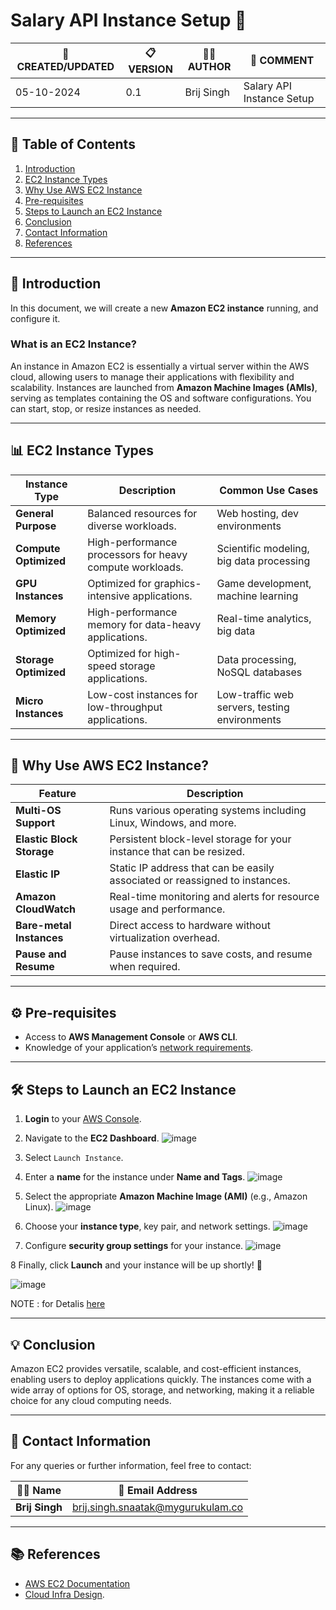 # Salary API Instance Setup 🚀


| 📅 CREATED/UPDATED | 📋 VERSION | 👨‍💻 AUTHOR | 📝 COMMENT |
|--------------------|------------|--------------|--------------------------------|
| 05-10-2024         | 0.1        | Brij Singh   | Salary API Instance Setup              |


---

## 📑 Table of Contents
1. [Introduction](#introduction)
2. [EC2 Instance Types](#ec2-instance-types)
3. [Why Use AWS EC2 Instance](#why-use-aws-ec2-instance)
4. [Pre-requisites](#pre-requisites)
5. [Steps to Launch an EC2 Instance](#steps-to-launch-an-ec2-instance)
6. [Conclusion](#conclusion)
7. [Contact Information](#contact-information)
8. [References](#references)

---

## 📝 Introduction
In this document, we will create a new **Amazon EC2 instance** running, and configure it.

### What is an EC2 Instance?
An instance in Amazon EC2 is essentially a virtual server within the AWS cloud, allowing users to manage their applications with flexibility and scalability. Instances are launched from **Amazon Machine Images (AMIs)**, serving as templates containing the OS and software configurations. You can start, stop, or resize instances as needed.

---

## 📊 EC2 Instance Types

| Instance Type           | Description                                                                 | Common Use Cases                                                                            |
|-------------------------|-----------------------------------------------------------------------------|---------------------------------------------------------------------------------------------|
| **General Purpose**      | Balanced resources for diverse workloads.                                   | Web hosting, dev environments                                                               |
| **Compute Optimized**    | High-performance processors for heavy compute workloads.                    | Scientific modeling, big data processing                                                     |
| **GPU Instances**        | Optimized for graphics-intensive applications.                              | Game development, machine learning                                                          |
| **Memory Optimized**     | High-performance memory for data-heavy applications.                        | Real-time analytics, big data                                                                |
| **Storage Optimized**    | Optimized for high-speed storage applications.                              | Data processing, NoSQL databases                                                             |
| **Micro Instances**      | Low-cost instances for low-throughput applications.                         | Low-traffic web servers, testing environments                                                |

---

## 🌟 Why Use AWS EC2 Instance?

| Feature                   | Description                                                                                     |
|---------------------------|-------------------------------------------------------------------------------------------------|
| **Multi-OS Support**       | Runs various operating systems including Linux, Windows, and more.                              |
| **Elastic Block Storage**  | Persistent block-level storage for your instance that can be resized.                           |
| **Elastic IP**             | Static IP address that can be easily associated or reassigned to instances.                     |
| **Amazon CloudWatch**      | Real-time monitoring and alerts for resource usage and performance.                             |
| **Bare-metal Instances**   | Direct access to hardware without virtualization overhead.                                      |
| **Pause and Resume**       | Pause instances to save costs, and resume when required.                                        |

---

## ⚙️ Pre-requisites
- Access to **AWS Management Console** or **AWS CLI**.
- Knowledge of your application’s [network requirements](https://github.com/mygurukulam-p10/Documentation-P10-Snaatak/blob/main/Cloud%20Infra%20Design/Cloud%20Infra%20Design%2030K%20feet/Readme.md).

---

## 🛠 Steps to Launch an EC2 Instance

1. **Login** to your [AWS Console](https://aws.amazon.com/console/).  
2. Navigate to the **EC2 Dashboard**.
 ![image](https://github.com/user-attachments/assets/32eaeb3a-f4a9-421e-a983-c4870fa38ca3)
 
3. Select `Launch Instance`.  
4. Enter a **name** for the instance under **Name and Tags**.
 ![image](https://github.com/user-attachments/assets/46b1661c-520b-4b89-b453-a0e38fad6f8e)

5. Select the appropriate **Amazon Machine Image (AMI)** (e.g., Amazon Linux).
![image](https://github.com/user-attachments/assets/fa05141c-9cd8-4e54-a3e7-2f242bcf2398)
 
6. Choose your **instance type**, key pair, and network settings.
 ![image](https://github.com/user-attachments/assets/776a6465-ac87-4767-89a9-2ae1bf7f730a)
 
7. Configure **security group settings** for your instance.
 ![image](https://github.com/user-attachments/assets/3e9fda51-abac-48aa-80ee-459b3f5c53ea)

8 Finally, click **Launch** and your instance will be up shortly! 🎉
    
![image](https://github.com/user-attachments/assets/a04af7b8-8d7b-4265-b4bb-7faf068fe6c2)


NOTE : for Detalis [here](https://github.com/mygurukulam-p10/Documentation-P10-Snaatak/blob/main/OT%20MS%20Understanding/Salary/Setup%20and%20POC/README.md)

---

## 💡 Conclusion

Amazon EC2 provides versatile, scalable, and cost-efficient instances, enabling users to deploy applications quickly. The instances come with a wide array of options for OS, storage, and networking, making it a reliable choice for any cloud computing needs.

---

## 📧 Contact Information

For any queries or further information, feel free to contact:

| 👨‍💻 Name | 📧 Email Address |
|---------------|-------------------------------------|
| **Brij Singh**| brij.singh.snaatak@mygurukulam.co   |
---

## 📚 References

- [AWS EC2 Documentation](https://docs.aws.amazon.com/AWSEC2/latest/UserGuide/EC2_GetStarted.html)
- [Cloud Infra Design](https://github.com/mygurukulam-p10/Documentation-P10-Snaatak/blob/main/Cloud%20Infra%20Design/Cloud%20Infra%20Design%2030K%20feet/Readme.md). 


